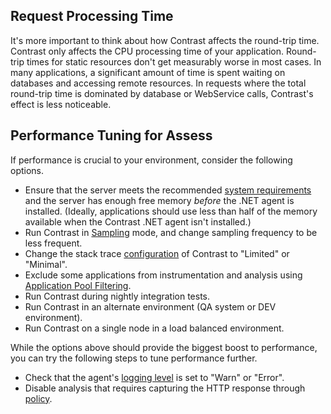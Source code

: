 <!--
title: "How Does The .NET Agent Affect Application Performance?"
description: "Tips on improving application performance with the .NET agent"
tags: "troubleshoot configuration performance application impact agent .NET"
-->

## Request Processing Time

It's more important to think about how Contrast affects the round-trip time. Contrast only affects the CPU processing time of your application. Round-trip times for static resources don't get measurably worse in most cases. In many applications, a significant amount of time is spent waiting on databases and accessing remote resources. In requests where the total round-trip time is dominated by database or WebService calls, Contrast's effect is less noticeable.

## Performance Tuning for Assess

If performance is crucial to your environment, consider the following options.

* Ensure that the server meets the recommended [system requirements](installation-netinstall.html) and the server has enough free memory *before* the .NET agent is installed. (Ideally, applications should use less than half of the memory available when the Contrast .NET agent isn't installed.) 
* Run Contrast in [Sampling](admin-orgsettings.html#org-server) mode, and change sampling frequency to be less frequent.
* Change the stack trace [configuration](installation-netconfig.html) of Contrast to "Limited" or "Minimal".
* Exclude some applications from instrumentation and analysis using [Application Pool Filtering](installation-netusage.html#iis).
* Run Contrast during nightly integration tests.
* Run Contrast in an alternate environment (QA system or DEV environment).
* Run Contrast on a single node in a load balanced environment.

While the options above should provide the biggest boost to performance, you can try the following steps to tune performance further.

* Check that the agent's [logging level](user-servers.html#settings) is set to "Warn" or "Error". 
* Disable analysis that requires capturing the HTTP response through [policy](installation-netpolicy.html#response).
